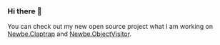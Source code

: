 ### Hi there 👋

You can check out my new open source project what I am working on [Newbe.Claptrap](https://github.com/newbe36524/Newbe.Claptrap) and [Newbe.ObjectVisitor](https://github.com/newbe36524/Newbe.ObjectVisitor).
